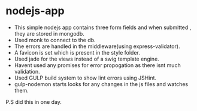 # nodejs-app
 + This simple nodejs app contains three form fields and when submitted , they are stored in mongodb. 
 + Used monk to connect to the db.
 + The errors are handled in the middleware(using express-validator).
 + A favicon is set which is present in the style folder.
 + Used jade for the views instead of a swig template engine.
 + Havent used any promises for error propogation as there isnt much validation.
 + Used GULP build system to show lint errors using JSHint.
 + gulp-nodemon starts looks for any changes in the js files and watches them.

 P.S did this in one day.
